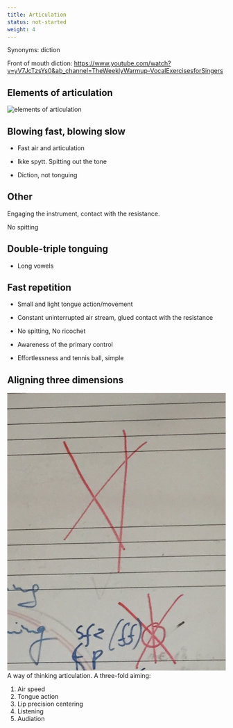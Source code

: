 ```yaml
---
title: Articulation
status: not-started
weight: 4
---
```


Synonyms: diction

Front of mouth diction: https://www.youtube.com/watch?v=yV7JcTzsYs0&ab_channel=TheWeeklyWarmup-VocalExercisesforSingers

## Elements of articulation

![elements of articulation](./elements-of-articulation)

## Blowing fast, blowing slow

- Fast air and articulation

- Ikke spytt. Spitting out the tone
- Diction, not tonguing

## Other

Engaging the instrument, contact with the resistance.

No spitting


## Double-triple tonguing

- Long vowels

## Fast repetition
- Small and light tongue action/movement
- Constant uninterrupted air stream, glued contact with the resistance
- No spitting, No ricochet
- Awareness of the primary control

- Effortlessness and tennis ball, simple


## Aligning three dimensions
![pic](aligning-three-dimensions.png)
A way of thinking articulation. A three-fold aiming:
1. Air speed
2. Tongue action
3. Lip precision centering
4. Listening
5. Audiation  
